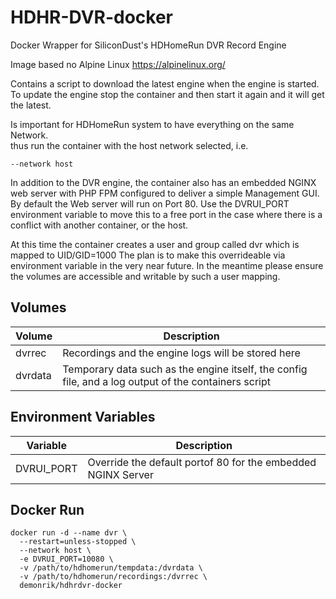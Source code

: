 # HDHR-DVR-docker
Docker Wrapper for SiliconDust's HDHomeRun DVR Record Engine

Image based no Alpine Linux https://alpinelinux.org/

Contains a script to download the latest engine when the engine is started.  
To update the engine stop the container and then start it again and it will get the latest.

Is important for HDHomeRun system to have everything on the same Network.  
thus run the container with the host network selected, i.e.
```
--network host
```

In addition to the DVR engine, the container also has an embedded NGINX web server with PHP FPM configured to deliver a simple Management GUI.
By default the Web server will run on Port 80. Use the DVRUI_PORT environment variable to move this
to a free port in the case where there is a conflict with another container, or the host.

At this time the container creates a user and group called dvr which is mapped to UID/GID=1000
The plan is to make this overrideable via environment variable in the very near future. In the meantime please ensure the volumes are accessible and writable by such a user mapping.

## Volumes
| Volume | Description |
| --------| ------- |
| dvrrec | Recordings and the engine logs will be stored here |
| dvrdata | Temporary data such as the engine itself, the config file, and a log output of the containers script |

## Environment Variables
| Variable | Description |
| --------| ------- |
| DVRUI_PORT | Override the default portof 80 for the embedded NGINX Server |


## Docker Run
```
docker run -d --name dvr \
  --restart=unless-stopped \
  --network host \
  -e DVRUI_PORT=10080 \
  -v /path/to/hdhomerun/tempdata:/dvrdata \
  -v /path/to/hdhomerun/recordings:/dvrrec \
  demonrik/hdhrdvr-docker
```